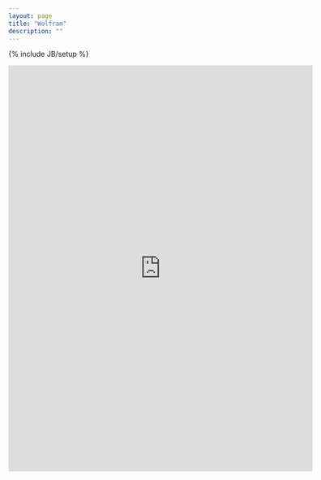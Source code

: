 ```yaml
---
layout: page
title: "Wolfram"
description: ""
---
```

{% include JB/setup %}

<iframe src="https://www.wolframcloud.com/objects/28a64501-4a89-47b4-9ab7-6ff8848a0ea9?_embed=iframe" frameborder="0" width="600" height="800" />

